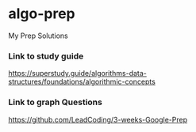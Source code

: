 # algo-prep
My Prep Solutions

### Link to study guide
https://superstudy.guide/algorithms-data-structures/foundations/algorithmic-concepts

### Link to graph Questions
https://github.com/LeadCoding/3-weeks-Google-Prep